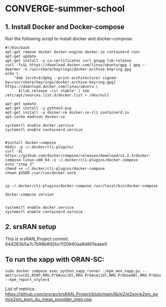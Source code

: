 # CONVERGE-summer-school
## 1. Install Docker and Docker-compose
Run the following script to install docker and docker-compose:

```shell
#!/bin/bash
apt-get remove docker docker-engine docker.io containerd runc
apt-get update
apt-get install -y ca-certificates curl gnupg lsb-release
curl -fsSL https://download.docker.com/linux/ubuntu/gpg | gpg --dearmor -o /usr/share/keyrings/docker-archive-keyring.gpg
echo \
    "deb [arch=$(dpkg --print-architecture) signed-by=/usr/share/keyrings/docker-archive-keyring.gpg] https://download.docker.com/linux/ubuntu \
      $(lsb_release -cs) stable" | tee /etc/apt/sources.list.d/docker.list > /dev/null

apt-get update
apt-get install -y python3-pip
apt-get install -y docker-ce docker-ce-cli containerd.io
apt-cache madison docker-ce

systemctl enable docker.service
systemctl enable containerd.service


#install docker-compose
mkdir -p ~/.docker/cli-plugins/
curl -SL https://github.com/docker/compose/releases/download/v2.2.3/docker-compose-linux-x86_64 -o ~/.docker/cli-plugins/docker-compose
echo "step 3"
chmod +x ~/.docker/cli-plugins/docker-compose
chown $USER /var/run/docker.sock


cp ~/.docker/cli-plugins/docker-compose /usr/local/bin/docker-compose

docker-compose version


systemctl enable docker.service
systemctl enable containerd.service
```

## 2. srsRAN setup
This is srsRAN_Project commit: 644263b5a7c7b98b892bc1120940ae8d801eaee0





## To run the xapp with ORAN-SC:
```shell
sudo docker compose exec python_xapp_runner ./kpm_mon_xapp.py --metrics=CQI,RSRP,RRU.PrbAvailDl,RRU.PrbAvailUl,RRU.PrbUsedDl,RRU.PrbUsedUl,RRU.PrbTotDl,RRU.PrbTotUl,DRB.AirIfDelayUl,RACH.PreambleDedCell --kpm_report_style=1
```

List of metrics: https://github.com/srsran/srsRAN_Project/blob/main/lib/e2/e2sm/e2sm_kpm/e2sm_kpm_du_meas_provider_impl.cpp
